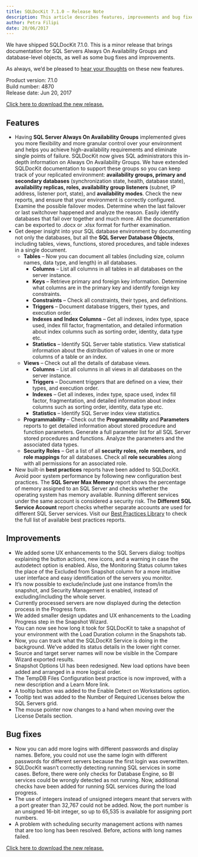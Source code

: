 ```yaml
---
title: SQLDocKit 7.1.0 – Release Note
description: This article describes features, improvements and bug fixes delivered in SQLDocKit 7.1.0
author: Petra Filipi
date: 20/06/2017
---
```


We have shipped SQLDocKit 7.1.0. This is a minor release that brings documentation for SQL Servers Always On Availability Groups and database-level objects, as well as some bug fixes and improvements.

As always, we’d be pleased to [hear your thoughts](https://www.syskit.com/company/contact-us) on these new features.

Product version: 7.1.0  
Build number: 4870  
Release date: Jun 20, 2017

[Click here to download the new release.](https://www.syskit.com/products/sql-manager/download)

## Features
* Having __SQL Server Always On Availability Groups__ implemented gives you more flexibility and more granular control over your environment and helps you achieve high-availability requirements and eliminate single points of failure. SQLDocKit now gives SQL administrators this in-depth information on Always On Availability Groups. We have extended SQLDocKit documentation to support these groups so you can keep track of your replicated environment: __availability groups, primary and secondary databases__ (synchronization state, health, database state), __availability replicas, roles, availability group listeners__ (subnet, IP address, listener port, state), and __availability modes__. Check the new reports, and ensure that your environment is correctly configured. Examine the possible failover modes. Determine when the last failover or last switchover happened and analyze the reason. Easily identify databases that fail over together and much more. All the documentation can be exported to .docx or .xlsx format for further examination.
* Get deeper insight into your SQL database environment by documenting not only the databases, but all the __SQL Server Database Objects__, including tables, views, functions, stored procedures, and table indexes in a single document.
    * __Tables__ – Now you can document all tables (including size, column names, data type, and length) in all databases.
        * __Columns__ – List all columns in all tables in all databases on the server instance.
        * __Keys__ – Retrieve primary and foreign key information. Determine what columns are in the primary key and identify foreign key constraints.
        * __Constraints__ – Check all constraints, their types, and definitions.
        * __Triggers__ – Document database triggers, their types, and execution order.
        * __Indexes and Index Columns__ – Get all indexes, index type, space used, index fill factor, fragmentation, and detailed information about index columns such as sorting order, identity, data type etc.
        * __Statistics__ – Identify SQL Server table statistics. View statistical information about the distribution of values in one or more columns of a table or an index.
    * __Views__ – Check out all the details of database views.
        * __Columns__ – List all columns in all views in all databases on the server instance.
        * __Triggers__ – Document triggers that are defined on a view, their types, and execution order.
        * __Indexes__ – Get all indexes, index type, space used, index fill factor, fragmentation, and detailed information about index columns such as sorting order, identity, data type etc.
        * __Statistics__ – Identify SQL Server index view statistics.
    * __Programmability__ – Check out the __Programmability__ and __Parameters__ reports to get detailed information about stored procedure and function parameters. Generate a full parameter list for all SQL Server stored procedures and functions. Analyze the parameters and the associated data types.
    * __Security Roles__ – Get a list of all __security roles__, __role members__, and __role mappings__ for all databases. Check all __role securables__ along with all permissions for an associated role.
* New built-in __best practices__ reports have been added to SQLDocKit. Avoid poor system performance by following new configuration best practices. The __SQL Server Max Memory__ report shows the percentage of memory assigned to an SQL Server and checks whether the operating system has memory available. Running different services under the same account is considered a security risk. The __Different SQL Service Account__ report checks whether separate accounts are used for different SQL Server services. Visit our [Best Practices Library](https://www.syskit.com/products/sql-manager/resources/sql-server-best-practices-library/) to check the full list of available best practices reports.

## Improvements
* We added some UX enhancements to the SQL Servers dialog: tooltips explaining the button actions, new icons, and a warning in case the autodetect option is enabled. Also, the Monitoring Status column takes the place of the Excluded from Snapshot column for a more intuitive user interface and easy identification of the servers you monitor.
* It’s now possible to exclude/include just one instance from/in the snapshot, and Security Management is enabled, instead of excluding/including the whole server.
* Currently processed servers are now displayed during the detection process in the Progress form.
* We added smaller design updates and UX enhancements to the Loading Progress step in the Snapshot Wizard.
* You can now see how long it took for SQLDocKit to take a snapshot of your environment with the Load Duration column in the Snapshots tab.
* Now, you can track what the SQLDocKit Service is doing in the background. We’ve added its status details in the lower right corner.
* Source and target server names will now be visible in the Compare Wizard exported results.
* Snapshot Options UI has been redesigned. New load options have been added and arranged in a more logical order.
* The TempDB Files Configuration best practice is now improved, with a new description and a Learn More link.
* A tooltip button was added to the Enable Detect on Workstations option.
* Tooltip text was added to the Number of Required Licenses below the SQL Servers grid.
* The mouse pointer now changes to a hand when moving over the License Details section.

## Bug fixes
* Now you can add more logins with different passwords and display names. Before, you could not use the same login with different passwords for different servers because the first login was overwritten.
* SQLDocKit wasn’t correctly detecting running SQL services in some cases. Before, there were only checks for Database Engine, so BI services could be wrongly detected as not running. Now, additional checks have been added for running SQL services during the load progress.
* The use of integers instead of unsigned integers meant that servers with a port greater than 32,767 could not be added. Now, the port number is an unsigned 16-bit integer, so up to 65,535 is available for assigning port numbers.
* A problem with scheduling security management actions with names that are too long has been resolved. Before, actions with long names failed.

[Click here to download the new release.](https://www.syskit.com/products/sql-manager/download)
